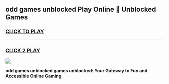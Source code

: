 
## odd games unblocked Play Online 👋 Unblocked Games
<h3>
<a href="https://premium.freeplayer.one?title=odd_games_unblocked&ref=19F">CLICK TO PLAY</a></h3>
<hr>

<h3>
<a href="https://premium.freeplayer.one?title=odd_games_unblocked&ref=19F">CLICK 2 PLAY</a>
  
</h3>

<a href="https://premium.freeplayer.one?title=odd_games_unblocked&ref=19F"><img src="https://clearcache.store/games.png"></a>


**odd games unblocked games unblocked: Your Gateway to Fun and Accessible Online Gaming**

